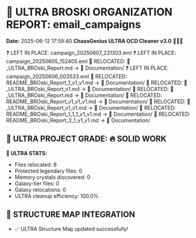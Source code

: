 # 🌌 ULTRA BROSKI ORGANIZATION REPORT: email_campaigns
**Date:** 2025-06-12 17:59:40
**ChaosGenius ULTRA OCD Cleaner v3.0** 🧠💜🌌

❓ LEFT IN PLACE: campaign_20250607_231303.eml
❓ LEFT IN PLACE: campaign_20250605_152405.eml
📁 RELOCATED: 🌌_ULTRA_BROski_Report.md → 📝 Documentation/
❓ LEFT IN PLACE: campaign_20250606_003533.eml
📁 RELOCATED: README_BROski_Report_1_v1_v1.md → 📝 Documentation/
📁 RELOCATED: 🌌_ULTRA_BROski_Report_v1.md → 📝 Documentation/
📁 RELOCATED: 🌌_ULTRA_BROski_Report.md → 📝 Documentation/
📁 RELOCATED: README_BROski_Report_v1_v1_v1.md → 📝 Documentation/
📁 RELOCATED: 🌌_ULTRA_BROski_Report_v1_v1.md → 📝 Documentation/
📁 RELOCATED: README_BROski_Report_1_1_1_v1_v1.md → 📝 Documentation/
📁 RELOCATED: README_BROski_Report_2_1_v1_v1.md → 📝 Documentation/

## 🌌 ULTRA PROJECT GRADE: 🔥 SOLID WORK
**🧠 ULTRA STATS:**
- Files relocated: 8
- Protected legendary files: 0
- Memory crystals discovered: 0
- Galaxy-tier files: 0
- Galaxy relocations: 0
- ULTRA cleanup efficiency: 100.0%

## 🔄 STRUCTURE MAP INTEGRATION
- ✅ ULTRA Structure Map updated successfully!